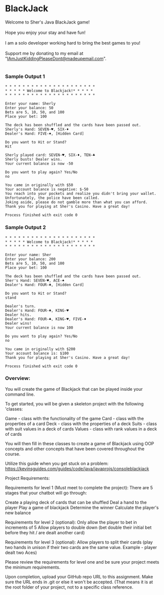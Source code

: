BlackJack
=========
Welcome to Sher's Java BlackJack game! <br /><br />
Hope you enjoy your stay and have fun! <br /><br />
I am a solo developer working hard to bring the best games to you! <br /><br />
Support me by donating to my email at "IAmJustKiddingPleaseDont@madeupemail.com".  <br /><br />


### Sample Output 1
```
* * * * * * * * * * * * * * * * * * * * *
* * * * * Welcome to Blackjack!* * * * *
* * * * * * * * * * * * * * * * * * * * *
 
Enter your name: Sherly
Enter your balance: 50
Bets are 5, 10, 50, and 100
Place your bet: 100
 
The deck has been shuffled and the cards have been passed out.
Sherly's Hand: SEVEN-♥, SIX-♦
Dealer's Hand: FIVE-♠, [Hidden Card]
 
Do you want to Hit or Stand?
Hit
 
Sherly played card: SEVEN-♥, SIX-♦, TEN-♣
Sherly busts! Dealer wins.
Your current balance is now -50
 
Do you want to play again? Yes/No
no
 
You came in originally with $50
Your account balance is negative: $-50
You reach into your pockets and realize you didn't bring your wallet.
Unfortunately, the police have been called.
Joking aside, please do not gamble more than what you can afford.
Thank you for playing at Sher's Casino. Have a great day! 

Process finished with exit code 0
```




### Sample Output 2
```
* * * * * * * * * * * * * * * * * * * * *
* * * * * Welcome to Blackjack!* * * * *
* * * * * * * * * * * * * * * * * * * * *
 
Enter your name: Sher
Enter your balance: 200
Bets are 5, 10, 50, and 100
Place your bet: 100
 
The deck has been shuffled and the cards have been passed out.
Sher's Hand: SEVEN-♥, ACE-♠
Dealer's Hand: FOUR-♣, [Hidden Card]
 
Do you want to Hit or Stand?
stand
 
Dealer's turn.
Dealer's Hand: FOUR-♣, KING-♥
Dealer hits.
Dealer's Hand: FOUR-♣, KING-♥, FIVE-♦
Dealer wins!
Your current balance is now 100
 
Do you want to play again? Yes/No
no
 
You came in originally with $200
Your account balance is: $100
Thank you for playing at Sher's Casino. Have a great day! 

Process finished with exit code 0
```

### Overview:
You will create the game of Blackjack that can be played inside your command line.

 

To get started, you will be given a skeleton project with the following 'classes:

Game - class with the functionality of the game
Card - class with the properties of a card
Deck - class with the properties of a deck
Suits - class with suit values in a deck of cards
Values - class with rank values in a deck of cards
 

You will then fill in these classes to create a game of Blackjack using OOP concepts and other concepts that have been covered throughout the course.


Utilize this guide when you get stuck on a problem: https://kevinsguides.com/guides/code/java/javaprojs/consoleblackjack


Project Requirements:
 

Requirements for level 1 (Must meet to complete the project):
There are 5 stages that your chatbot will go through:

Create a playing deck of cards that can be shuffled
Deal a hand to the player
Play a game of blackjack
Determine the winner
Calculate the player's new balance
 

Requirements for level 2 (optional):
Only allow the player to bet in increments of 5
Allow players to double down (bet double their initial bet before they hit / are dealt another card)
 

Requirements for level 3 (optional):
Allow players to split their cards (play two hands in unison if their two cards are the same value. Example - player dealt two Aces)
 

 

Please review the requirements for level one and be sure your project meets the minimum requirements.

 

Upon completion, upload your GitHub repo URL to this assignment.  Make sure the URL ends in .git or else it won't be accepted. (That means it is at the root folder of your project, not to a specific class reference.
